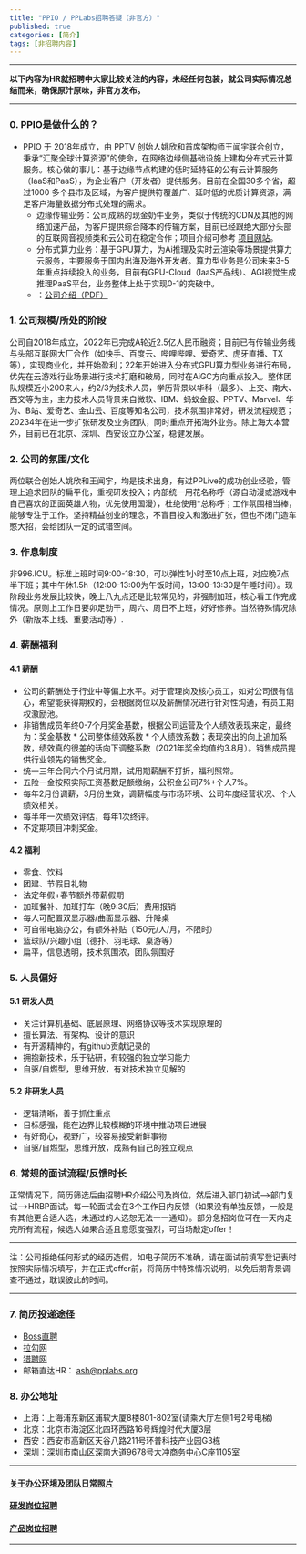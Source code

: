 ```yaml
---
title: "PPIO / PPLabs招聘答疑（非官方）"
published: true
categories: [简介]
tags: [非招聘内容]
---
```

<hr/>

**以下内容为HR就招聘中大家比较关注的内容，未经任何包装，就公司实际情况总结而来，确保原汁原味，非官方发布。**
<hr/>

### 0. PPIO是做什么的？

- PPIO 于 2018年成立，由 PPTV 创始人姚欣和首席架构师王闻宇联合创立，秉承“汇聚全球计算资源”的使命，在网络边缘侧基础设施上建构分布式云计算服务。核心做的事儿：基于边缘节点构建的低时延特征的公有云计算服务（IaaS和PaaS），为企业客户（开发者）提供服务。目前在全国30多个省，超过1000 多个县市及区域，为客户提供符覆盖广、延时低的优质计算资源，满足客户海量数据分布式处理的需求。
  - 边缘传输业务：公司成熟的现金奶牛业务，类似于传统的CDN及其他的网络加速产品，为客户提供综合降本的传输方案，目前已经跟绝大部分头部的互联网音视频类和云公司在稳定合作；项目介绍可参考 [项目网站](https://ppio.cloud/)。
  - 分布式算力业务：基于GPU算力，为Ai推理及实时云渲染等场景提供算力云服务，主要服务于国内出海及海外开发者。算力型业务是公司未来3-5年重点持续投入的业务，目前有GPU-Cloud（IaaS产品线）、AGI视觉生成推理PaaS平台，业务整体上处于实现0-1的突破中。
  - ：[公司介绍（PDF）](https://ppio-cloud.feishu.cn/wiki/Gkxwwr7PTi5CyDkysltcxpJgnsh?from=from_copylink)


### 1. 公司规模/所处的阶段

公司自2018年成立，2022年已完成A轮近2.5亿人民币融资；目前已有传输业务线与头部互联网大厂合作（如快手、百度云、哔哩哔哩、爱奇艺、虎牙直播、TX等），实现商业化，并开始盈利；22年开始进入分布式GPU算力型业务进行布局，优先在云游戏行业场景进行技术打磨和破局，同时在AiGC方向重点投入。整体团队规模近小200来人，约2/3为技术人员，学历背景以华科（最多）、上交、南大、西交等为主，主力技术人员背景来自微软、IBM、蚂蚁金服、PPTV、Marvel、华为、B站、爱奇艺、金山云、百度等知名公司，技术氛围非常好，研发流程规范；20234年在进一步扩张研发及业务团队，同时重点开拓海外业务。除上海大本营外，目前已在北京、深圳、西安设立办公室，稳健发展。

### 2. 公司的氛围/文化

两位联合创始人姚欣和王闻宇，均是技术出身，有过PPLive的成功创业经验，管理上追求团队的扁平化，重视研发投入；内部统一用花名称呼（源自动漫或游戏中自己喜欢的正面英雄人物，优先使用国漫），杜绝使用*总称呼；工作氛围相当棒，能够专注于工作。坚持精益创业的理念，不盲目投入和激进扩张，但也不闭门造车憋大招，会给团队一定的试错空间。

### 3. 作息制度

非996.ICU。标准上班时间9:00-18:30，可以弹性1小时至10点上班，对应晚7点半下班；其中午休1.5h（12:00-13:00为午饭时间，13:00-13:30是午睡时间）。现阶段业务发展比较快，晚上八九点还是比较常见的，非强制加班，核心看工作完成情况。原则上工作日要卯足劲干，周六、周日不上班，好好修养。当然特殊情况除外（新版本上线、重要活动等）.

### 4. 薪酬福利
#### 4.1 薪酬
- 公司的薪酬处于行业中等偏上水平。对于管理岗及核心员工，如对公司很有信心，希望能获得期权的，会根据岗位以及薪酬情况进行针对性沟通，有员工期权激励池。
- 非销售成员年终0-7个月奖金基数，根据公司运营及个人绩效表现来定，最终为：奖金基数 * 公司整体绩效系数 * 个人绩效系数；表现突出的向上追加系数，绩效真的很差的话向下调整系数（2021年奖金均值约3.8月）。销售成员提供行业领先的销售奖金。
- 统一三年合同六个月试用期，试用期薪酬不打折，福利照常。
- 五险一金按照实际工资基数足额缴纳，公积金公司7%+个人7%。
- 每年2月份调薪，3月份生效，调薪幅度与市场环境、公司年度经营状况、个人绩效相关。
- 每半年一次绩效评估，每年1次终评。
- 不定期项目冲刺奖金。
#### 4.2 福利
- 零食、饮料
- 团建、节假日礼物
- 法定年假+春节额外带薪假期
- 加班餐补、加班打车（晚9:30后）费用报销
- 每人可配置双显示器/曲面显示器、升降桌
- 可自带电脑办公，有额外补贴（150元/人/月，不限时）
- 篮球队/兴趣小组（德扑、羽毛球、桌游等）
- 扁平，信息透明，技术氛围浓，团队氛围好

### 5. 人员偏好
#### 5.1 研发人员
  - 关注计算机基础、底层原理、网络协议等技术实现原理的
  - 擅长算法、有架构、设计的意识
  - 有开源精神的，有github贡献记录的
  - 拥抱新技术，乐于钻研，有较强的独立学习能力
  - 自驱/自燃型，思维开放，有对技术独立见解的
#### 5.2 非研发人员
  - 逻辑清晰，善于抓住重点
  - 目标感强，能在边界比较模糊的环境中推动项目进展
  - 有好奇心，视野广，较容易接受新鲜事物
  - 自驱/自燃型，思维开放，成熟有自己的独立观点

### 6. 常规的面试流程/反馈时长

正常情况下，简历筛选后由招聘HR介绍公司及岗位，然后进入部门初试-->部门复试-->HRBP面试。每一轮面试会在3个工作日内反馈（如果没有单独反馈，一般是有其他更合适人选，未通过的人选恕无法一一通知）。部分急招岗位可在一天内走完所有流程，候选人如果合适且意愿度强烈，可当场敲定offer！

<hr>

注：公司拒绝任何形式的经历造假，如电子简历不准确，请在面试前填写登记表时按照实际情况填写，并在正式offer前，将简历中特殊情况说明，以免后期背景调查不通过，耽误彼此的时间。

<hr>

### 7. 简历投递途径
- [Boss直聘](https://www.zhipin.com/gongsir/5ba2ae5248837b0d1n192Nq0FQ~~.html?ka=company-jobs)
- [拉勾网](https://www.lagou.com/gongsi/j443505.html)
- [猎聘网](https://www.liepin.com/company/9566183)
- 邮箱直达HR： ash@pplabs.org

### 8. 办公地址
 - 上海：上海浦东新区浦软大厦8楼801-802室(请乘大厅左侧1号2号电梯)
 - 北京：北京市海淀区北四环西路16号辉煌时代大厦3层
 - 西安：西安市高新区天谷八路211号环普科技产业园G3栋
 - 深圳：深圳市南山区深南大道9678号大冲商务中心C座1105室

<hr>

#### [关于办公环境及团队日常照片](https://www.ashma.info/2019/03/02/pic-of-PPLabs/)
#### [研发岗位招聘](https://www.ashma.info/2023-07-12-RD-positions/)
#### [产品岗位招聘](https://www.ashma.info/2022/05/24/Product-Position/)

<hr>
